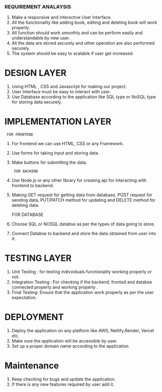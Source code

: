 ### REQUIREMENT ANALAYSIS
1. Make a responsive and interactive User Interface.
2. All the functionality like adding book, editing and deleting book will work properly.
3. All function should work smoothly and can be perform easily and understandable  by  new user.
4. All the data are stored securely and other operation are also performed securely.
5. The system should be easy to scalable if  user get increased.

# DESIGN LAYER

1. Using HTML , CSS and Javascirpt for making our project.
2. User Interface must be easy to interact with user.
3. Use  Database according to the application like SQL type or NoSQL type for storing data securely.


# IMPLEMENTATION LAYER
     FOR FRONTEND
1. For frontend we can use HTML, CSS or any Framework.
2. Use forms for taking input and storing data .
3. Make buttons for submitting the data.

        FOR BACKEND
1. Use Node.js or any other library for creating api for interacting with frontend to backend.
2. Making GET request for getting data from database, POST request for sending data, PUT/PATCH 
method for updating and DELETE method  for deleting data.

   FOR DATABASE

1. Choose SQL or NOSQL databse as per the types of data going to store.
2. Connect Databse to backend and store the data obtained from user into it.


# TESTING LAYER
1. Unit Testing : for testing indivviduals functionality working properly or not.
2. Integration Testing : For checking if the backend, fronted and databse connected properly
and working properly .
3. Final Testing: Ensure that the application work properly as per the user expectation.


# DEPLOYMENT
1. Deploy the application on any platform like AWS, Netlify,Render, Vercel etc. 
2. Make sure the application will be accessible by user.
3. Set up a proper domain name according to  the application


# Maintenance
1. Keep checking for bugs  and update the application.
2. If there is any new features required by user  add it. 

